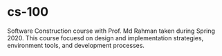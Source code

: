 # cs-100
Software Construction course with Prof. Md Rahman taken during Spring 2020. This course focuesd on design and implementation strategies, environment tools, and development processes.
